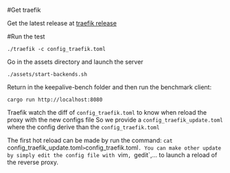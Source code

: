 #Get traefik

Get the latest release at [traefik release](https://github.com/containous/traefik/releases)

#Run the test

`./traefik -c config_traefik.toml`

Go in the assets directory and launch the server

`./assets/start-backends.sh`

Return in the keepalive-bench folder and then run the benchmark client:

`cargo run http://localhost:8080`

Traefik watch the diff of `config_traefik.toml` to know when reload the proxy with the new configs file
So we provide a `config_traefik_update.toml` where the config derive than the `config_traefik.toml`

The first hot reload can be made by run the command: `cat `config_traefik_update.toml` > `config_traefik.toml`.
You can make other update by simply edit the config file with `vim`, `gedit`,... to launch a reload of the reverse proxy.
 
